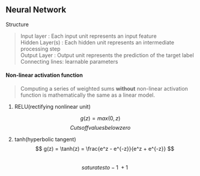 ## Neural Network

Structure
> Input layer : Each input unit represents an input feature  
> Hidden Layer(s) : Each hidden unit represents an intermediate processing step  
> Output Layer : Output unit represents the prediction of the target label  
> Connecting lines: learnable parameters  

#### Non-linear activation function

> Computing a series of weighted sums **without** non-linear activation function is mathematically the same as a linear model.  

1. RELU(rectifying nonlinear unit)

$$ g(z) = max(0,z) $$
$$ Cuts off values below zero $$

2. tanh(hyperbolic tangent)  
$$ g(z) = \tanh(z) = \frac{e^z - e^{-z}}{e^z + e^{-z}} $$  
$$ saturates to -1 ~ +1 $$
